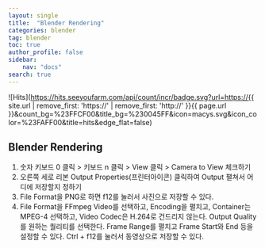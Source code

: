 ```yaml
---
layout: single
title:  "Blender Rendering"
categories: blender
tag: blender
toc: true
author_profile: false
sidebar:
    nav: "docs"
search: true
---
```


![Hits](https://hits.seeyoufarm.com/api/count/incr/badge.svg?url=https://{{ site.url | remove_first: 'https://' | remove_first: 'http://' }}{{ page.url }}&count_bg=%23FFCF00&title_bg=%230045FF&icon=macys.svg&icon_color=%23FAFF00&title=hits&edge_flat=false)

## Blender Rendering  

1. 숫자 키보드 0 클릭 > 키보드 n 클릭 > View 클릭 > Camera to View 체크하기  
2. 오른쪽 세로 리본 Output Properties(프린터아이콘) 클릭하여 Output 펼쳐서 어디에 저장할지 정하기  
3. File Format을 PNG로 하면 f12를 눌러서 사진으로 저장할 수 있다.  
3. File Format을 FFmpeg Video를 선택하고, Encoding을 펼치고, Container는 MPEG-4 선택하고, Video Codec은 H.264로 건드리지 않는다. Output Quality를 원하는 퀄리티를 선택한다. Frame Range를 펼치고 Frame Start와 End 등을 설정할 수 있다. Ctrl + f12를 눌러서 동영상으로 저장할 수 있다.  